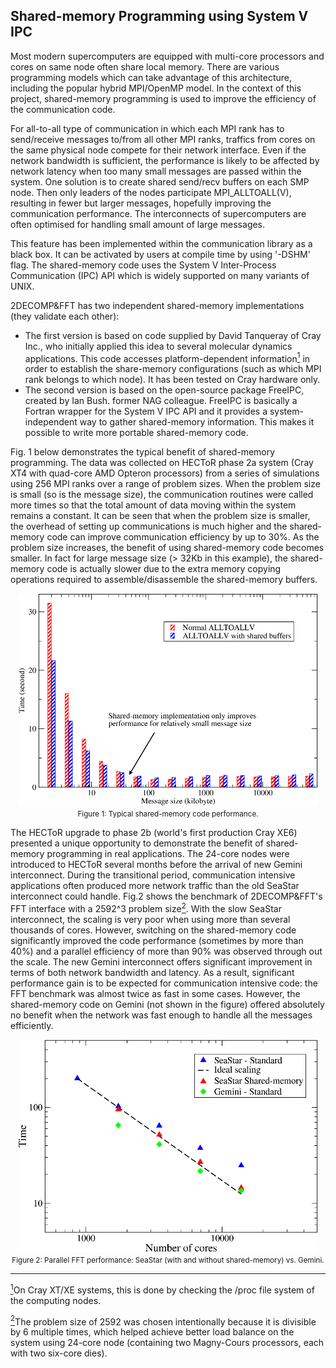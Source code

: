 ## Shared-memory Programming using System V IPC

Most modern supercomputers are equipped with multi-core processors and cores on same node often share local memory. There are various programming models which can take advantage of this architecture, including the popular hybrid MPI/OpenMP model. In the context of this project, shared-memory programming is used to improve the efficiency of the communication code. 

For all-to-all type of communication in which each MPI rank has to send/receive messages to/from all other MPI ranks, traffics from cores on the same physical node compete for their network interface. Even if the network bandwidth is sufficient, the performance is likely to be affected by network latency when too many small messages are passed within the system. One solution is to create shared send/recv buffers on each SMP node. Then only leaders of the nodes participate MPI_ALLTOALL(V), resulting in fewer but larger messages, hopefully improving the communication performance. The interconnects of supercomputers are often optimised for handling small amount of large messages. 

This feature has been implemented within the communication library as a black box. It can be activated by users at compile time by using '-DSHM' flag. The shared-memory code uses the System V Inter-Process Communication (IPC) API which is widely supported on many variants of UNIX. 

2DECOMP&FFT has two independent shared-memory implementations (they validate each other):

- The first version is based on code supplied by David Tanqueray of Cray Inc., who initially applied this idea to several molecular dynamics applications. This code accesses platform-dependent information<a href="#note1" id="note1ref"><sup>1</sup></a> in order to establish the share-memory configurations (such as which MPI rank belongs to which node). It has been tested on Cray hardware only.
-  The second version is based on the open-source package FreeIPC, created by Ian Bush.  former NAG colleague. FreeIPC is basically a Fortran wrapper for the System V IPC API and it provides a system-independent way to gather shared-memory information. This makes it possible to write more portable shared-memory code. 

Fig. 1 below demonstrates the typical benefit of shared-memory programming. The data was collected on HECToR phase 2a system (Cray XT4 with quad-core AMD Opteron processors) from a series of simulations using 256 MPI ranks over a range of problem sizes. When the problem size is small (so is the message size), the communication routines were called more times so that the total amount of data moving within the system remains a constant. It can be seen that when the problem size is smaller, the overhead of setting up communications is much higher and the shared-memory code can improve communication efficiency by up to 30%. As the problem size increases, the benefit of using shared-memory code becomes smaller. In fact for large message size (> 32Kb in this example), the shared-memory code is actually slower due to the extra memory copying operations required to assemble/disassemble the shared-memory buffers. 

<p align="center">
  <img src="images/shm1.png"><br>
  <span style="font-size:smaller;">Figure 1: Typical shared-memory code performance. 
  </span>
</p>

The HECToR upgrade to phase 2b (world's first production Cray XE6) presented a unique opportunity to demonstrate the benefit of shared-memory programming in real applications. The 24-core nodes were introduced to HECToR several months before the arrival of new Gemini interconnect. During the transitional period, communication intensive applications often produced more network traffic than the old SeaStar interconnect could handle. Fig.2 shows the benchmark of 2DECOMP&FFT's FFT interface with a 2592^3 problem size<a href="#note2" id="note2ref"><sup>2</sup></a>. With the slow SeaStar interconnect, the scaling is very poor when using more than several thousands of cores. However, switching on the shared-memory code significantly improved the code performance (sometimes by more than 40%) and a parallel efficiency of more than 90% was observed through out the scale. The new Gemini interconnect offers significant improvement in terms of both network bandwidth and latency. As a result, significant performance gain is to be expected for communication intensive code: the FFT benchmark was almost twice as fast in some cases. However, the shared-memory code on Gemini (not shown in the figure) offered absolutely no benefit when the network was fast enough to handle all the messages efficiently. 

<p align="center">
  <img src="images/shm2.png"><br>
  <span style="font-size:smaller;">Figure 2: Parallel FFT performance: SeaStar (with and without shared-memory) vs. Gemini. 
  </span>
</p>

---

<a id="note1" href="#note1ref"><sup>1</sup></a>On Cray XT/XE systems, this is done by checking the /proc file system of the computing nodes. 

<a id="note2" href="#note2ref"><sup>2</sup></a>The problem size of 2592 was chosen intentionally because it is divisible by 6 multiple times, which helped achieve better load balance on the system using 24-core node (containing two Magny-Cours processors, each with two six-core dies).